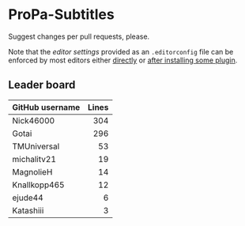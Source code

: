# ProPa-Subtitles

Suggest changes per pull requests, please.

Note that the *editor settings* provided as an `.editorconfig` file can be enforced by most editors either [directly](https://editorconfig.org/#pre-installed) or [after installing some plugin](https://editorconfig.org/#download).

## Leader board

| GitHub username | Lines |
| :-- | --: |
| Nick46000 | 304 |
| Gotai | 296 |
| TMUniversal | 53 |
| michalitv21 | 19 |
| MagnolieH | 14 |
| Knallkopp465 | 12 |
| ejude44 | 6 |
| Katashiii | 3 |
